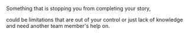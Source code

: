 

Something that is stopping you from completing your story, 

could be limitations that are out of your control 
or just lack of knowledge and need another team member's help on.